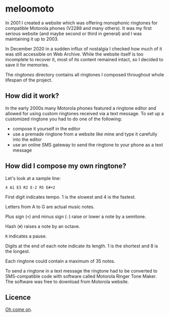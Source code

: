 # meloomoto

In 2001 I created a website which was offering monophonic ringtones for compatible Motorola phones (V2288 and many others). It was my first serious website (and maybe second or third in general) and I was maintaining it up to 2003.

In December 2020 in a sudden influx of nostalgia I checked how much of it was still accessible on Web Archive. While the website itself is too incomplete to recover it, most of its content remained intact, so I decided to save it for memories.

The *ringtones* directory contains all ringtones I composed throughout whole lifespan of the project.

## How did it work?

In the early 2000s many Motorola phones featured a ringtone editor and allowed for using custom ringtones received via a text message. To set up a customized ringtone you had to do one of the following:

* compose it yourself in the editor
* use a premade ringtone from a website like mine and type it carefully into the editor
* use an online SMS gateway to send the ringtone to your phone as a text message

## How did I compose my own ringtone?

Let's look at a sample line:

``4 A1 E3 R2 E-2 R5 E#+2``

First digit indicates tempo. 1 is the slowest and 4 is the fastest.

Letters from A to G are actual music notes.

Plus sign (`+`) and minus sign (`-`) raise or lower a note by a semitone.

Hash (`#`) raises a note by an octave.

`R` indicates a pause.

Digits at the end of each note indicate its length. 1 is the shortest and 8 is the longest.

Each ringtone could contain a maximum of 35 notes.

To send a ringtone in a text message the ringtone had to be converted to SMS-compatible code with software called Motorola Ringer Tone Maker. The software was free to download from Motorola website.

## Licence

[Oh come on](https://raw.githubusercontent.com/lwojcik/meloomoto/master/LICENSE).
